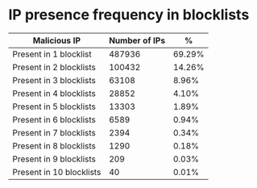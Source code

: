 # IP presence frequency in blocklists
| Malicious IP | Number of IPs | % |
|----|----|----|
| Present in 1 blocklist | 487936 | 69.29% |
| Present in 2 blocklists | 100432 | 14.26% |
| Present in 3 blocklists | 63108 | 8.96% |
| Present in 4 blocklists | 28852 | 4.10% |
| Present in 5 blocklists | 13303 | 1.89% |
| Present in 6 blocklists | 6589 | 0.94% |
| Present in 7 blocklists | 2394 | 0.34% |
| Present in 8 blocklists | 1290 | 0.18% |
| Present in 9 blocklists | 209 | 0.03% |
| Present in 10 blocklists | 40 | 0.01% |

